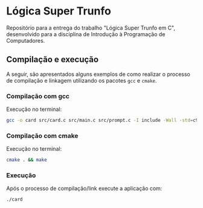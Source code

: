 # Lógica Super Trunfo

Repositório para a entrega do trabalho "Lógica Super Trunfo em C", desenvolvido para a disciplina de Introdução à Programação de Computadores.

## Compilação e execução

A seguir, são apresentados alguns exemplos de como realizar o processo de compilação e linkagem utilizando os pacotes `gcc` e `cmake`.

### Compilação com gcc

Execução no terminal:

```sh
gcc -o card src/card.c src/main.c src/prompt.c -I include -Wall -std=c99
```

### Compilação com cmake

Execução no terminal:

```sh
cmake . && make
```

### Execução

Após o processo de compilação/link execute a aplicação com:

```sh
./card
```